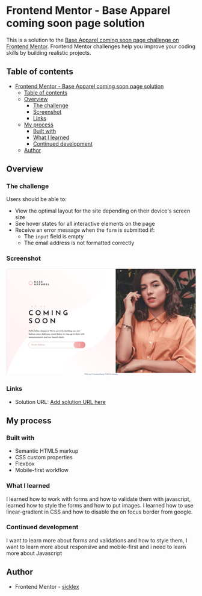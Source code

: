 # Frontend Mentor - Base Apparel coming soon page solution

This is a solution to the [Base Apparel coming soon page challenge on Frontend Mentor](https://www.frontendmentor.io/challenges/base-apparel-coming-soon-page-5d46b47f8db8a7063f9331a0). Frontend Mentor challenges help you improve your coding skills by building realistic projects. 

## Table of contents

- [Frontend Mentor - Base Apparel coming soon page solution](#frontend-mentor---base-apparel-coming-soon-page-solution)
  - [Table of contents](#table-of-contents)
  - [Overview](#overview)
    - [The challenge](#the-challenge)
    - [Screenshot](#screenshot)
    - [Links](#links)
  - [My process](#my-process)
    - [Built with](#built-with)
    - [What I learned](#what-i-learned)
    - [Continued development](#continued-development)
  - [Author](#author)

## Overview

### The challenge

Users should be able to:

- View the optimal layout for the site depending on their device's screen size
- See hover states for all interactive elements on the page
- Receive an error message when the `form` is submitted if:
  - The `input` field is empty
  - The email address is not formatted correctly

### Screenshot

![](./images/Screenshot_2.png)
### Links

- Solution URL: [Add solution URL here](https://github.com/sicklex/FrontEndMentor-Challenge.git)

## My process

### Built with

- Semantic HTML5 markup
- CSS custom properties
- Flexbox
- Mobile-first workflow

### What I learned

I learned how to work with forms and how to validate them with javascript, learned how to style the forms and how to put images. I learned how to use linear-gradient in CSS and how to disable the on focus border from google. 


### Continued development

I want to learn more about forms and validations and how to style them, I want to learn more about responsive and mobile-first and i need to learn more about Javascript

## Author
- Frontend Mentor - [sicklex](https://www.frontendmentor.io/profile/sicklex)
  






